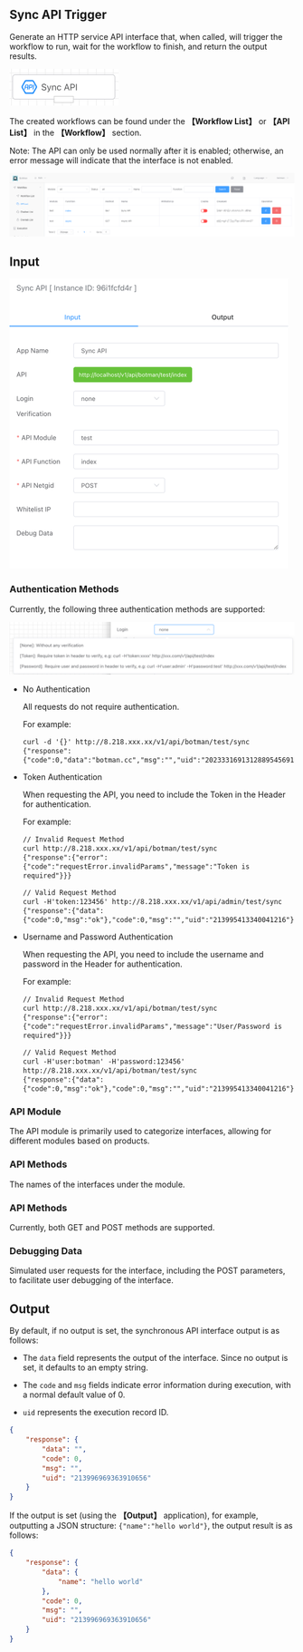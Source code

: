 ## Sync API Trigger

Generate an HTTP service API interface that, when called, will trigger the workflow to run, wait for the workflow to finish, and return the output results.

<img src="./img/sync_api_menu.png" alt="image-20241007154149089" style="zoom:50%;" />

The created workflows can be found under the **【Workflow List】** or **【API List】** in the **【Workflow】** section.

Note: The API can only be used normally after it is enabled; otherwise, an error message will indicate that the interface is not enabled.

<img src="./img/api_list.png" alt="image-20241007153215034" style="zoom:80%;" />



## Input

<img src="./img/sync_api_input.png" alt="image-20241007154301010" style="zoom:50%;" />



### Authentication Methods

Currently, the following three authentication methods are supported:

<img src="./img/api_input_login_verification.png" alt="image-20241007153526472" style="zoom:80%;" />



- No Authentication

  All requests do not require authentication.

  For example:

  ```http
  curl -d '{}' http://8.218.xxx.xx/v1/api/botman/test/sync
  {"response":{"code":0,"data":"botman.cc","msg":"","uid":"2023331691312889545691136"}}
  ```

- Token Authentication

  When requesting the API, you need to include the Token in the Header for authentication.

  For example:

  ```http
  // Invalid Request Method
  curl http://8.218.xxx.xx/v1/api/botman/test/sync
  {"response":{"error":{"code":"requestError.invalidParams","message":"Token is required"}}}
  ```

  ```http
  // Valid Request Method
  curl -H'token:123456' http://8.218.xxx.xx/v1/api/admin/test/sync
  {"response":{"data":{"code":0,"msg":"ok"},"code":0,"msg":"","uid":"213995413340041216"}}
  ```


- Username and Password Authentication

  When requesting the API, you need to include the username and password in the Header for authentication.

  For example:

  ```http
  // Invalid Request Method
  curl http://8.218.xxx.xx/v1/api/botman/test/sync
  {"response":{"error":{"code":"requestError.invalidParams","message":"User/Password is required"}}}
  ```

  ```http
  // Valid Request Method
  curl -H'user:botman' -H'password:123456' http://8.218.xxx.xx/v1/api/botman/test/sync
  {"response":{"data":{"code":0,"msg":"ok"},"code":0,"msg":"","uid":"213995413340041216"}}
  ```




### API Module

The API module is primarily used to categorize interfaces, allowing for different modules based on products.



### API Methods

The names of the interfaces under the module.



### API Methods

Currently, both GET and POST methods are supported.



### Debugging Data

Simulated user requests for the interface, including the POST parameters, to facilitate user debugging of the interface.





## Output

By default, if no output is set, the synchronous API interface output is as follows:

- The `data` field represents the output of the interface. Since no output is set, it defaults to an empty string.

- The `code` and `msg` fields indicate error information during execution, with a normal default value of 0.

- `uid` represents the execution record ID.

```json
{
    "response": {
        "data": "",
        "code": 0,
        "msg": "",
        "uid": "213996969363910656"
    }
}
```



If the output is set (using the **【Output】** application), for example, outputting a JSON structure: `{"name":"hello world"}`, the output result is as follows:

```json
{
    "response": {
        "data": {
            "name": "hello world"
        },
        "code": 0,
        "msg": "",
        "uid": "213996969363910656"
    }
}
```

